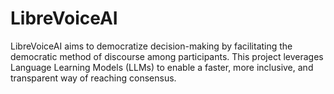 # LibreVoiceAI
LibreVoiceAI aims to democratize decision-making by facilitating the democratic method of discourse among participants. This project leverages Language Learning Models (LLMs) to enable a faster, more inclusive, and transparent way of reaching consensus.
